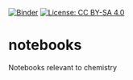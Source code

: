 [![Binder](https://mybinder.org/badge_logo.svg)](https://mybinder.org/v2/gh/luchem/notebooks/HEAD)
[![License: CC BY-SA 4.0](https://img.shields.io/badge/License-CC_BY--SA_4.0-lightgrey.svg)](https://creativecommons.org/licenses/by-sa/4.0/)

# notebooks
Notebooks relevant to chemistry
